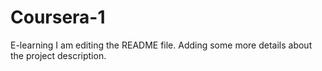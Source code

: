 # Coursera-1
E-learning
I am editing the README file. Adding some more details about the project description.
